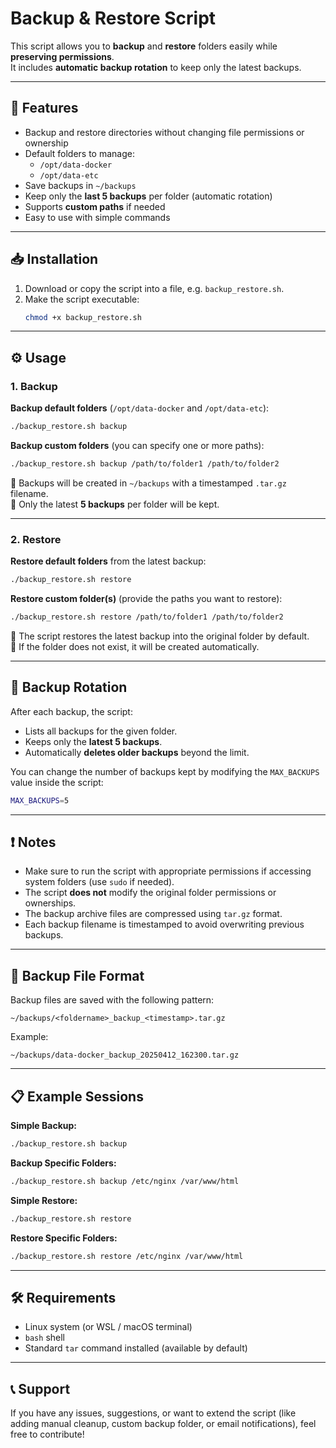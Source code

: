 # Backup & Restore Script

This script allows you to **backup** and **restore** folders easily while **preserving permissions**.  
It includes **automatic backup rotation** to keep only the latest backups.

---

## 📜 Features

- Backup and restore directories without changing file permissions or ownership
- Default folders to manage:
    - `/opt/data-docker`
    - `/opt/data-etc`
- Save backups in `~/backups`
- Keep only the **last 5 backups** per folder (automatic rotation)
- Supports **custom paths** if needed
- Easy to use with simple commands

---

## 📥 Installation

1. Download or copy the script into a file, e.g. `backup_restore.sh`.
2. Make the script executable:
   ```bash
   chmod +x backup_restore.sh
   ```

---

## ⚙️ Usage

### 1. Backup

**Backup default folders** (`/opt/data-docker` and `/opt/data-etc`):

```bash
./backup_restore.sh backup
```

**Backup custom folders** (you can specify one or more paths):

```bash
./backup_restore.sh backup /path/to/folder1 /path/to/folder2
```

🔹 Backups will be created in `~/backups` with a timestamped `.tar.gz` filename.  
🔹 Only the latest **5 backups** per folder will be kept.

---

### 2. Restore

**Restore default folders** from the latest backup:

```bash
./backup_restore.sh restore
```

**Restore custom folder(s)** (provide the paths you want to restore):

```bash
./backup_restore.sh restore /path/to/folder1 /path/to/folder2
```

🔹 The script restores the latest backup into the original folder by default.  
🔹 If the folder does not exist, it will be created automatically.

---

## 🔄 Backup Rotation

After each backup, the script:
- Lists all backups for the given folder.
- Keeps only the **latest 5 backups**.
- Automatically **deletes older backups** beyond the limit.

You can change the number of backups kept by modifying the `MAX_BACKUPS` value inside the script:

```bash
MAX_BACKUPS=5
```

---

## ❗ Notes

- Make sure to run the script with appropriate permissions if accessing system folders (use `sudo` if needed).
- The script **does not** modify the original folder permissions or ownerships.
- The backup archive files are compressed using `tar.gz` format.
- Each backup filename is timestamped to avoid overwriting previous backups.

---

## 📂 Backup File Format

Backup files are saved with the following pattern:

```
~/backups/<foldername>_backup_<timestamp>.tar.gz
```

Example:
```
~/backups/data-docker_backup_20250412_162300.tar.gz
```

---

## 📋 Example Sessions

**Simple Backup:**

```bash
./backup_restore.sh backup
```

**Backup Specific Folders:**

```bash
./backup_restore.sh backup /etc/nginx /var/www/html
```

**Simple Restore:**

```bash
./backup_restore.sh restore
```

**Restore Specific Folders:**

```bash
./backup_restore.sh restore /etc/nginx /var/www/html
```

---

## 🛠️ Requirements

- Linux system (or WSL / macOS terminal)
- `bash` shell
- Standard `tar` command installed (available by default)

---

## 📞 Support

If you have any issues, suggestions, or want to extend the script (like adding manual cleanup, custom backup folder, or email notifications), feel free to contribute!

